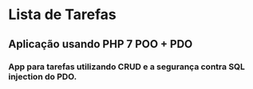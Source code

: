# Lista de Tarefas 
## Aplicação usando PHP 7 POO + PDO
### App para tarefas utilizando CRUD e a segurança contra SQL injection do PDO.

